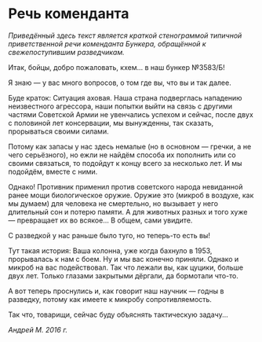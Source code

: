 # Речь коменданта

*Приведённый здесь текст является краткой стенограммой типичной приветственной речи коменданта Бункера, обращённой к свежепоступившим разведчикам.*

Итак, бойцы, добро пожаловать, кхем... в наш бункер №3583/Б!

Я знаю — у вас много вопросов, о том где вы, что вы и так далее.

Буде краток: Ситуация аховая. Наша страна подверглась нападению неизвестного агрессора, наши попытки выйти на связь с другими частями Советской Армии не увенчались успехом и сейчас, после двух с половиной лет консервации, мы вынужденны, так сказать, прорываться своими силами.

Потому как запасы у нас здесь немалые (но в основном — гречки, а не чего серьёзного), но ежли не найдём способа их пополнить или со своими связаться, то подойдут к концу всего за несколько лет. И мы подойдём, вместе с ними.

Однако! Противник применил против советского народа невиданной ранее мощи биологическое оружие. Оружие это (микроб в воздухе, как мы думаем) для человека не смертельно, но вызывает у него длительный сон и потерю памяти.
А для животных разных и того хуже — превращает их во всякое... В общем, сами увидите.

С разведкой у нас раньше было туго, но теперь-то есть вы!

Тут такая история: Ваша колонна, уже когда бахнуло в 1953, прорывалась к нам с боем. Ну и мы вас конечно приняли. Однако и микроб на вас подействовал.
Так что лежали вы, как цуцики, больше двух лет. Только глазами закрытыми дёргали, да бормотали что-то.

А вот теперь проснулись и, как говорит наш научник — годны в разведку, потому как имеете к микробу сопротивляемость.

Так что, товарищи, сейчас буду объяснять тактическую задачу...

*Андрей М. 2016 г.*
